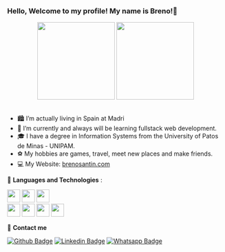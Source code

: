 ### Hello, Welcome to my profile! My name is Breno!👋

<div align="center">
  <a href="https://github.com/brenosantin96"> <a/>
  <img height="180em" src="https://github-readme-stats.vercel.app/api?username=brenosantin96&show_icons=true&theme=nord&include_all_commits=true&count_private=true"/>
  <img height="180em" src="https://github-readme-stats.vercel.app/api/top-langs/?username=brenosantin96&layout=compact&langs_count=7&theme=nord"/>
</div>
<br>
<div>
  <ul>
    <li>🏙️ I’m actually living in Spain at Madri </li>
    <li>🌱 I’m currently and always will be learning fullstack web development.</li>
    <li>🎓 I have a degree in Information Systems from the University of Patos de Minas - UNIPAM.</li>
    <li>⚽ My hobbies are games, travel, meet new places and make friends.</li>
    <li>💻 My Website: <a href="https://brenosantin.com"> brenosantin.com </a></li>
  </ul>
</div>  
  
   :wrench: **Languages and Technologies** :

<img height="30" src="https://img.shields.io/badge/HTML5-E34F26?style=for-the-badge&logo=html5&logoColor=white"> <img height="30" src="https://img.shields.io/badge/CSS3-1572B6?style=for-the-badge&logo=css3&logoColor=white"> <img height="30" src="https://img.shields.io/badge/JavaScript-323330?style=for-the-badge&logo=javascript&logoColor=F7DF1E"> 
<br/>
<img height="30" src="https://img.shields.io/badge/Bootstrap-563D7C?style=for-the-badge&logo=bootstrap&logoColor=white"> <img height="30" src="https://img.shields.io/badge/Node.js-339933?style=for-the-badge&logo=nodedotjs&logoColor=white"> <img height="30" src="https://img.shields.io/badge/MySQL-00000F?style=for-the-badge&logo=mysql&logoColor=white"> <img height="30" src="https://img.shields.io/badge/-MongoDB-47A248?style=for-the-badge&logo=MongoDB&logoColor=grey">

 📱 **Contact me** 

[![Github Badge](https://img.shields.io/badge/GitHub-100000?style=for-the-badge&logo=github&logoColor=white&link=https://github.com/brenosantin96)](https://github.com/brenosantin96)
[![Linkedin Badge](https://img.shields.io/badge/LinkedIn-0077B5?style=for-the-badge&logo=linkedin&logoColor=white&link=https://www.linkedin.com/in/breno-santin/)](https://www.linkedin.com/in/breno-santin/)
[![Whatsapp Badge](	https://img.shields.io/badge/WhatsApp-25D366?style=for-the-badge&logo=whatsapp&logoColor=white&link=https://wa.me/34691619914)](https://wa.me/34691619914)
